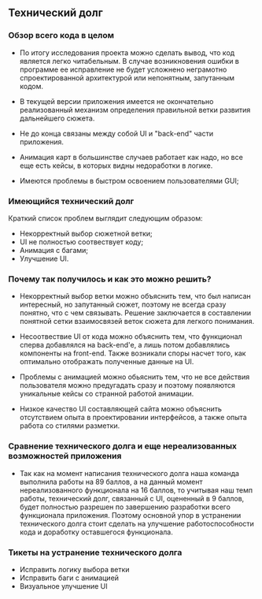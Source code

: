 ## Технический долг

### Обзор всего кода в целом
- По итогу исследования проекта можно сделать вывод, что код является легко
читабельным. В случае возникновения ошибки в программе ее исправление не будет
усложнено неграмотно спроектированной архитектурой или непонятным, запутанным кодом.

- В текущей версии приложения имеется не окончательно реализованный механизм определения правильной ветки развития дальнейшего сюжета.

- Не до конца связаны между собой UI и "back-end" части приложения.

- Анимация карт в большинстве случаев работает как надо, но все еще есть кейсы, в которых видны недоработки в логике.

- Имеются проблемы в быстром освоением пользователями GUI;


### Имеющийся технический долг
Краткий список проблем выглядит следующим образом:
- Некорректный выбор сюжетной ветки;
- UI не полностью соотвествует коду;
- Анимация с багами;
- Улучшение UI.

### Почему так получилось и как это можно решить?
- Некорректный выбор ветки можно объяснить тем, что был написан интересный, 
но запутанный сюжет, поэтому не всегда сразу понятно, что с чем связывать. Решение заключается в составлении понятной сетки взаимосвязей
веток сюжета для легкого понимания.

- Несоотвествие UI от кода можно объяснить тем, что функционал сперва 
добавлялся на back-end'e, а лишь потом добавлялись компоненты на front-end. 
Также возникали споры насчет того, как оптимально отображать полученные данные на UI.

- Проблемы с анимацией можно обьяснить тем, что не все действия пользователя можно предугадать сразу и поэтому появляются уникальные 
кейсы со странной работой анимации.

- Низкое качество UI составляющей сайта можно объяснить отсутствием опыта в проектировании интерфейсов, а также опыта работа со стилями  разметки.

### Cравнение технического долга и еще нереализованных возможностей приложения
- Так как на момент написания технического долга наша команда выполнила работы на 89 баллов, а на данный момент нереализованного функционала на 16 баллов, то учитывая наш темп работы, технический долг, связанный с UI, оцененный в 9 баллов, будет полностью разрешен по завершению разработки всего функционала приложения.
Поэтому основной упор в устранении технического долга стоит сделать на улучшение работоспособности кода и доработку оставшегося функционала.

### Тикеты на устранение технического долга
- Исправить логику выбора ветки
- Исправить баги с анимацией
- Визуальное улучшение UI
